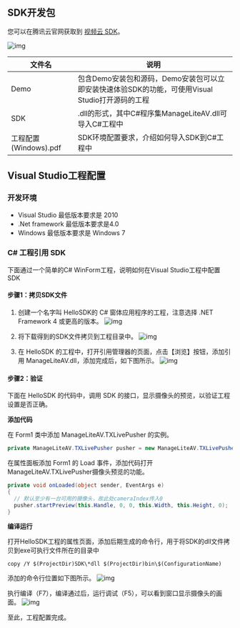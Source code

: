 ## SDK开发包

您可以在腾讯云官网获取到 [视频云 SDK](https://cloud.tencent.com/document/product/454/7873#Windows)。

![img](https://mc.qcloudimg.com/static/img/d25e3f042ff9eed30dbad11a0554d7e3/image.png)

| 文件名               | 说明                                       |
| ----------------- | ---------------------------------------- |
| Demo              | 包含Demo安装包和源码，Demo安装包可以立即安装快速体验SDK的功能，可使用Visual Studio打开源码的工程 |
| SDK               | .dll的形式，其中C#程序集ManageLiteAV.dll可导入C#工程中  |
| 工程配置 (Windows).pdf | SDK环境配置要求，介绍如何导入SDK到C#工程中                |

## Visual Studio工程配置

### 开发环境

- Visual Studio 最低版本要求是 2010
- .Net framework 最低版本要求是4.0
- Windows 最低版本要求是 Windows 7

### C# 工程引用 SDK

下面通过一个简单的C# WinForm工程，说明如何在Visual Studio工程中配置SDK

#### 步骤1：拷贝SDK文件

1. 创建一个名字叫 HelloSDK的 C# 窗体应用程序的工程，注意选择 .NET Framework 4 或更高的版本。
![img](https://mc.qcloudimg.com/static/img/668b22b88f23371392887c1bcf45bc9c/image.png)

2. 将下载得到的SDK文件拷贝到工程目录中。
![img](https://mc.qcloudimg.com/static/img/c42d7e6bac46055d6e1883f2d873fafa/image.png)

3. 在 HelloSDK 的工程中，打开引用管理器的页面，点击【浏览】按钮，添加引用 ManageLiteAV.dll，添加完成后，如下图所示。
![img](https://mc.qcloudimg.com/static/img/70adffa08d71e3c9fd0ecf04609b7163/image.png)

#### 步骤2：验证

下面在 HelloSDK 的代码中，调用 SDK 的接口，显示摄像头的预览，以验证工程设置是否正确。

**添加代码**

在 Form1 类中添加 ManageLiteAV.TXLivePusher 的实例。

```c#
private ManageLiteAV.TXLivePusher pusher = new ManageLiteAV.TXLivePusher();

```

在属性面板添加 Form1 的 Load 事件，添加代码打开ManageLiteAV.TXLivePusher摄像头预览的功能。

```c#
private void onLoaded(object sender, EventArgs e)
{
  // 默认至少有一台可用的摄像头，故此处cameraIndex传入0
  pusher.startPreview(this.Handle, 0, 0, this.Width, this.Height, 0);
}

```

**编译运行**

打开HelloSDK工程的属性页面，添加后期生成的命令行，用于将SDK的dll文件拷贝到exe可执行文件所在的目录中


```
copy /Y $(ProjectDir)SDK\*dll $(ProjectDir)bin\$(ConfigurationName)
```

添加的命令行位置如下图所示。
![img](https://mc.qcloudimg.com/static/img/78ae9d86c9ed6a52134b045dfcf7759a/image.png)

执行编译（F7），编译通过后，运行调试（F5），可以看到窗口显示摄像头的画面。
![img](https://mc.qcloudimg.com/static/img/f65f857ac26d5ca67653953381cbd3e9/image.png)

至此，工程配置完成。
